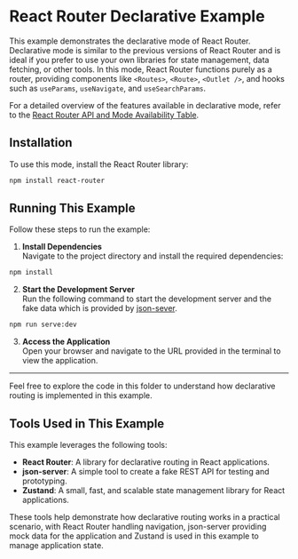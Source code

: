 # React Router Declarative Example

This example demonstrates the declarative mode of React Router. Declarative mode is similar to the previous versions of React Router and is ideal if you prefer to use your own libraries for state management, data fetching, or other tools. In this mode, React Router functions purely as a router, providing components like `<Routes>`, `<Route>`, `<Outlet />`, and hooks such as `useParams`, `useNavigate`, and `useSearchParams`.

For a detailed overview of the features available in declarative mode, refer to the [React Router API and Mode Availability Table](https://reactrouter.com/start/modes#api--mode-availability-table).

## Installation

To use this mode, install the React Router library:

```bash
npm install react-router
```

## Running This Example

Follow these steps to run the example:

1. **Install Dependencies**  
  Navigate to the project directory and install the required dependencies:

  ```bash
  npm install
  ```

2. **Start the Development Server**  
  Run the following command to start the development server and the fake data which is provided by [json-sever](https://www.npmjs.com/package/json-server).

  ```bash
  npm run serve:dev
  ```

3. **Access the Application**  
  Open your browser and navigate to the URL provided in the terminal to view the application.

---

Feel free to explore the code in this folder to understand how declarative routing is implemented in this example.
## Tools Used in This Example

This example leverages the following tools:

- **React Router**: A library for declarative routing in React applications.
- **json-server**: A simple tool to create a fake REST API for testing and prototyping.
- **Zustand**: A small, fast, and scalable state management library for React applications.


These tools help demonstrate how declarative routing works in a practical scenario, with React Router handling navigation, json-server providing mock data for the application and Zustand is used in this example to manage application state.

